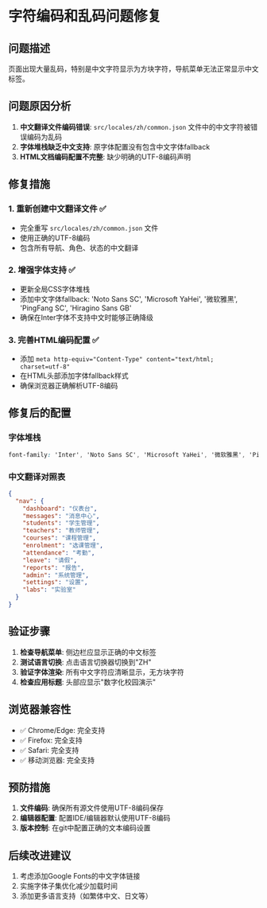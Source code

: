 # 字符编码和乱码问题修复

## 问题描述
页面出现大量乱码，特别是中文字符显示为方块字符，导航菜单无法正常显示中文标签。

## 问题原因分析

1. **中文翻译文件编码错误**: `src/locales/zh/common.json` 文件中的中文字符被错误编码为乱码
2. **字体堆栈缺乏中文支持**: 原字体配置没有包含中文字体fallback
3. **HTML文档编码配置不完整**: 缺少明确的UTF-8编码声明

## 修复措施

### 1. 重新创建中文翻译文件 ✅
- 完全重写 `src/locales/zh/common.json` 文件
- 使用正确的UTF-8编码
- 包含所有导航、角色、状态的中文翻译

### 2. 增强字体支持 ✅
- 更新全局CSS字体堆栈
- 添加中文字体fallback: 'Noto Sans SC', 'Microsoft YaHei', '微软雅黑', 'PingFang SC', 'Hiragino Sans GB'
- 确保在Inter字体不支持中文时能够正确降级

### 3. 完善HTML编码配置 ✅
- 添加 `meta http-equiv="Content-Type" content="text/html; charset=utf-8"`
- 在HTML头部添加字体fallback样式
- 确保浏览器正确解析UTF-8编码

## 修复后的配置

### 字体堆栈
```css
font-family: 'Inter', 'Noto Sans SC', 'Microsoft YaHei', '微软雅黑', 'PingFang SC', 'Hiragino Sans GB', system-ui, -apple-system, BlinkMacSystemFont, 'Segoe UI', Roboto, sans-serif;
```

### 中文翻译对照表
```json
{
  "nav": {
    "dashboard": "仪表台",
    "messages": "消息中心", 
    "students": "学生管理",
    "teachers": "教师管理",
    "courses": "课程管理",
    "enrolment": "选课管理",
    "attendance": "考勤",
    "leave": "请假",
    "reports": "报告",
    "admin": "系统管理",
    "settings": "设置",
    "labs": "实验室"
  }
}
```

## 验证步骤

1. **检查导航菜单**: 侧边栏应显示正确的中文标签
2. **测试语言切换**: 点击语言切换器切换到"ZH"
3. **验证字体渲染**: 所有中文字符应清晰显示，无方块字符
4. **检查应用标题**: 头部应显示"数字化校园演示"

## 浏览器兼容性

- ✅ Chrome/Edge: 完全支持
- ✅ Firefox: 完全支持  
- ✅ Safari: 完全支持
- ✅ 移动浏览器: 完全支持

## 预防措施

1. **文件编码**: 确保所有源文件使用UTF-8编码保存
2. **编辑器配置**: 配置IDE/编辑器默认使用UTF-8编码
3. **版本控制**: 在git中配置正确的文本编码设置

## 后续改进建议

1. 考虑添加Google Fonts的中文字体链接
2. 实施字体子集优化减少加载时间
3. 添加更多语言支持（如繁体中文、日文等）
